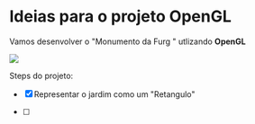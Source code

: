 # Ideias para o projeto OpenGL

Vamos desenvolver o "Monumento da Furg " utlizando **OpenGL**



![](/home/umpreto/snap/marktext/9/.config/marktext/images/2024-08-07-02-03-51-image.png)



Steps do projeto:

- [x] Representar o jardim como um "Retangulo"

- [ ] 
